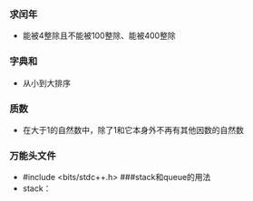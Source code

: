 ### 求闰年
* 能被4整除且不能被100整除、能被400整除
### 字典和
* 从小到大排序
### 质数
* 在大于1的自然数中，除了1和它本身外不再有其他因数的自然数
### 万能头文件
* #include <bits/stdc++.h>
###stack和queue的用法
* stack：
